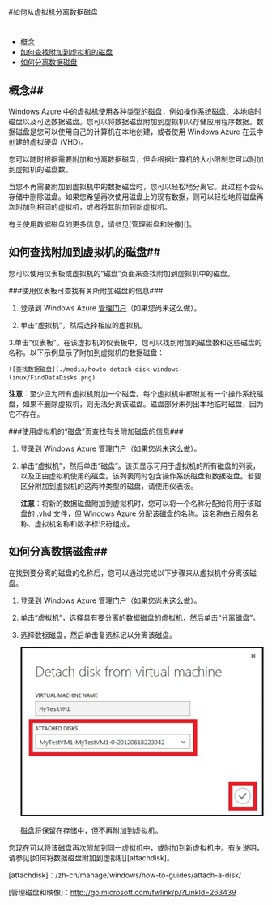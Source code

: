 ﻿<properties writer="kathydav" editor="tysonn" manager="jeffreyg" />



#如何从虚拟机分离数据磁盘

#

- [概念](#concepts)
- [如何查找附加到虚拟机的磁盘](#finddisks)
- [如何分离数据磁盘](#detachdisk)



## <a id="concepts"> </a>概念##



Windows Azure 中的虚拟机使用各种类型的磁盘，例如操作系统磁盘、本地临时磁盘以及可选数据磁盘。您可以将数据磁盘附加到虚拟机以存储应用程序数据。数据磁盘是您可以使用自己的计算机在本地创建，或者使用 Windows Azure 在云中创建的虚拟硬盘 (VHD)。

您可以随时根据需要附加和分离数据磁盘，但会根据计算机的大小限制您可以附加到虚拟机的磁盘数。

当您不再需要附加到虚拟机中的数据磁盘时，您可以轻松地分离它。此过程不会从存储中删除磁盘。如果您希望再次使用磁盘上的现有数据，则可以轻松地将磁盘再次附加到相同的虚拟机，或者将其附加到新虚拟机。

有关使用数据磁盘的更多信息，请参见[管理磁盘和映像][]。



## <a id="finddisks"> </a>如何查找附加到虚拟机的磁盘##



您可以使用仪表板或虚拟机的“磁盘”页面来查找附加到虚拟机中的磁盘。



###使用仪表板可查找有关所附加磁盘的信息###



1. 登录到 Windows Azure [管理门户](http://manage.windowsazure.com)（如果您尚未这么做）。



2. 单击“虚拟机”，然后选择相应的虚拟机。



3.单击“仪表板”。在该虚拟机的仪表板中，您可以找到附加的磁盘数和这些磁盘的名称。以下示例显示了附加到虚拟机的数据磁盘：

		
	![查找数据磁盘](./media/howto-detach-disk-windows-linux/FindDataDisks.png)	
	
	
**注意**：至少应为所有虚拟机附加一个磁盘。每个虚拟机中都附加有一个操作系统磁盘，如果不删除虚拟机，则无法分离该磁盘。磁盘部分未列出本地临时磁盘，因为它不存在。



###使用虚拟机的“磁盘”页查找有关附加磁盘的信息###



1. 登录到 Windows Azure [管理门户](http://manage.windowsazure.com)（如果您尚未这么做）。



2. 单击“虚拟机”，然后单击“磁盘”。该页显示可用于虚拟机的所有磁盘的列表，以及正由虚拟机使用的磁盘。该列表同时包含操作系统磁盘和数据磁盘。若要区分附加到虚拟机的这两种类型的磁盘，请使用仪表板。



	**注意**：将新的数据磁盘附加到虚拟机时，您可以将一个名称分配给将用于该磁盘的 .vhd 文件，但 Windows Azure 分配该磁盘的名称。该名称由云服务名称、虚拟机名称和数字标识符组成。



## <a id="detachdisk"> </a>如何分离数据磁盘##

在找到要分离的磁盘的名称后，您可以通过完成以下步骤来从虚拟机中分离该磁盘。



1. 登录到 Windows Azure 管理门户（如果您尚未这么做）。



2. 单击“虚拟机”，选择具有要分离的数据磁盘的虚拟机，然后单击“分离磁盘”。

	


3. 选择数据磁盘，然后单击复选标记以分离该磁盘。


	![分离磁盘详细信息](./media/howto-detach-disk-windows-linux/DetachDiskDetails.png)

	磁盘将保留在存储中，但不再附加到虚拟机。


您现在可以将该磁盘再次附加到同一虚拟机中，或附加到新虚拟机中。有关说明，请参见[如何将数据磁盘附加到虚拟机][attachdisk]。





[attachdisk]：/zh-cn/manage/windows/how-to-guides/attach-a-disk/

[管理磁盘和映像]：http://go.microsoft.com/fwlink/p/?LinkId=263439

